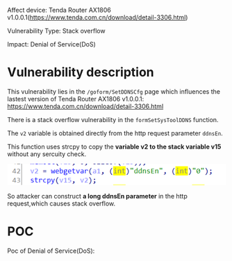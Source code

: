 Affect device: Tenda Router AX1806 v1.0.0.1(https://www.tenda.com.cn/download/detail-3306.html)

Vulnerability Type: Stack overflow

Impact: Denial of Service(DoS)

# Vulnerability description

This vulnerability lies in the `/goform/SetDDNSCfg` page which influences the lastest version of Tenda Router AX1806 v1.0.0.1: https://www.tenda.com.cn/download/detail-3306.html



There is a stack overflow vulnerability in the `formSetSysToolDDNS` function.



The `v2` variable is obtained directly from the http request parameter `ddnsEn`.

This function uses strcpy to copy the **variable v2 to the stack variable v15** without any sercuity check.

![image-20220208220919508](image/1.png)

So attacker can construct **a long ddnsEn parameter** in the http request,which causes stack overflow.

# POC

Poc of Denial of Service(DoS):

